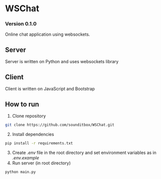 # WSChat
### Version 0.1.0

Online chat application using websockets. 

## Server

Server is written on Python and uses websockets library

## Client

Client is written on JavaScript and Bootstrap

## How to run

1. Clone repository
```bash
git clone https://github.com/sounditbox/WSChat.git
```
2. Install dependencies
```bash
pip install -r requirements.txt
```
3. Create _.env_ file in the root directory and set environment variables as in _.env.example_
4. Run server (in root directory)
```bash
python main.py
```